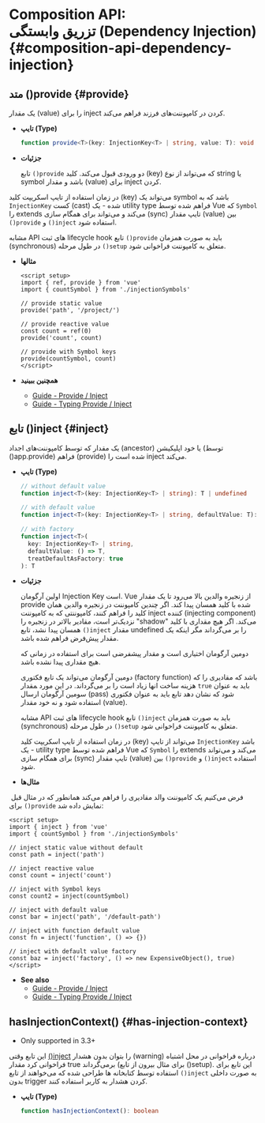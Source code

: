 # Composition API: <br>تزریق وابستگی (Dependency Injection) {#composition-api-dependency-injection}

##  متد ()provide {#provide}

یک مقدار (value) را برای inject کردن در کامپوننت‌های فرزند فراهم می‌کند.

- **تایپ (Type)**

  ```ts
  function provide<T>(key: InjectionKey<T> | string, value: T): void
  ```

- **جزئیات**

  تابع `()provide` دو ورودی قبول می‌کند. کلید (key) که می‌تواند از نوع string یا symbol باشد و مقدار (value) برای inject کردن.

 در زمان استفاده از تایپ اسکریپت کلید (‌key) می‌تواند یک symbol باشد که به `InjectionKey` کست (cast) شده - یک utility type فراهم شده توسط Vue که ‍‍`Symbol` را extends می‌کند و می‌تواند برای همگام سازی (sync) تایپ مقدار (value) بین `()provide` و ‍`()inject` استفاده شود.

مشابه API های ثبت lifecycle hook تابع `()provide` باید به صورت همزمان (synchronous) در طول مرحله ‍‍`()setup` متعلق به کامپوننت فراخوانی شود.

- **مثالها**

  ```vue
  <script setup>
  import { ref, provide } from 'vue'
  import { countSymbol } from './injectionSymbols'

  // provide static value
  provide('path', '/project/')

  // provide reactive value
  const count = ref(0)
  provide('count', count)

  // provide with Symbol keys
  provide(countSymbol, count)
  </script>
  ```

- **همچنین ببینید**
  - [Guide - Provide / Inject](/guide/components/provide-inject)
  - [Guide - Typing Provide / Inject](/guide/typescript/composition-api#typing-provide-inject) <sup class="vt-badge ts" />

## تابع ()inject {#inject}

یک مقدار که توسط کامپوننت‌های اجداد (ancestor) یا خود اپلیکیشن (توسط ()app.provide) فراهم (provide) شده است را inject می‌کند.

- **تایپ (Type)**

  ```ts
  // without default value
  function inject<T>(key: InjectionKey<T> | string): T | undefined

  // with default value
  function inject<T>(key: InjectionKey<T> | string, defaultValue: T): T

  // with factory
  function inject<T>(
    key: InjectionKey<T> | string,
    defaultValue: () => T,
    treatDefaultAsFactory: true
  ): T
  ```

- **جزئیات**

  اولین آرگومان Injection Key است. Vue از زنجیره والدین بالا می‌رود تا یک مقدار provide شده با کلید همسان پیدا کند. اگر چندین کامپوننت در زنجیره والدین همان کلید را فراهم کنند، کامپوننتی که به کامپوننت inject کننده (injecting component) نزدیک‌تر است، مقادیر بالاتر در زنجیره را "shadow" می‌کند. اگر هیچ مقداری با کلید همسان پیدا نشد، تابع `()inject` مقدار undefined را بر می‌گرداند مگر اینکه یک مقدار پیش‌فرض فراهم شده باشد.

  دومین آرگومان اختیاری است و مقدار پیشفرضی است برای استفاده در زمانی که هیچ مقداری پیدا نشده باشد.

  دومین آرگومان می‌تواند یک تابع فکتوری (factory function) باشد که مقادیری را که هزینه ساخت انها زیاد است را بر می‌گرداند. در این مورد ‍‍مقدار `true` باید به عنوان سومین آرگومان ارسال (pass) شود که نشان دهد تابع باید به عنوان فکتوری استفاده شود و نه خود مقدار (value).

  مشابه API های ثبت lifecycle hook تابع `()inject` باید به صورت همزمان (synchronous) در طول مرحله ‍‍`()setup` متعلق به کامپوننت فراخوانی شود.

  در زمان استفاده از تایپ اسکریپت کلید (key) می‌تواند از تایپ `InjectionKey` باشد - یک utility type فراهم شده توسط Vue که ‍‍`Symbol` را extends می‌کند و می‌تواند برای همگام سازی (sync) تایپ مقدار (value) بین `()provide` و ‍`()inject` استفاده شود.

- **مثال‌ها**

 فرض می‌کنیم یک کامپوننت والد مقادیری را فراهم می‌کند همانطور که در مثال قبل برای `()provide` نمایش داده شد:

  ```vue
  <script setup>
  import { inject } from 'vue'
  import { countSymbol } from './injectionSymbols'

  // inject static value without default
  const path = inject('path')

  // inject reactive value
  const count = inject('count')

  // inject with Symbol keys
  const count2 = inject(countSymbol)

  // inject with default value
  const bar = inject('path', '/default-path')

  // inject with function default value
  const fn = inject('function', () => {})

  // inject with default value factory
  const baz = inject('factory', () => new ExpensiveObject(), true)
  </script>
  ```

- **See also**
  - [Guide - Provide / Inject](/guide/components/provide-inject)
  - [Guide - Typing Provide / Inject](/guide/typescript/composition-api#typing-provide-inject) <sup class="vt-badge ts" />

## hasInjectionContext() {#has-injection-context}

- Only supported in 3.3+

این تابع وقتی [()inject](#inject) را بتوان بدون هشدار (warning) درباره فراخوانی در محل اشتباه فراخوانی کرد مقدار true برمی‌گرداند (برای مثال بیرون از تابع ()setup). این تابع برای استفاده توسط کتابخانه ها طراحی شده که می‌خواهند از تابع `()inject` به صورت داخلی بدون trigger کردن هشدار به کاربر استفاده کنند.

- **تایپ (Type)**

  ```ts
  function hasInjectionContext(): boolean
  ```
